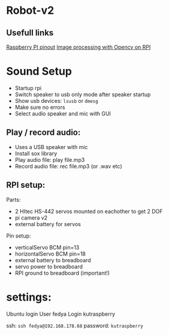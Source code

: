 # Robot-v2

## Usefull links
[Raspberry PI pinout](https://pinout.xyz/)
[Image processing with Opencv on RPI](http://opencv-python-tutroals.readthedocs.io/en/latest/py_tutorials/py_imgproc/py_table_of_contents_imgproc/py_table_of_contents_imgproc.html)


# Sound Setup
- Startup rpi
- Switch speaker to usb only mode after speaker startup
- Show usb devices: `lsusb` or `dmesg`
- Make sure no errors
- Select audio speaker and mic with GUI

## Play / record audio:
- Uses a USB speaker with mic
- Install sox library
- Play audio file: play file.mp3
- Record audio file: rec file.mp3 (or .wav etc)


## RPI setup:
Parts:
- 2 HItec HS-442 servos mounted on eachother to get 2 DOF
- pi camera v2
- external battery for servos

Pin setup:
- verticalServo BCM pin=13
- horizontalServo BCM pin=18
- external battery to breadboard
- servo power to breadboard
- RPI ground to breadboard (important!)


# settings:
Ubuntu login
User fedya
Login kutraspberry

ssh: `ssh fedya@192.168.178.68`
password: `kutraspberry`
